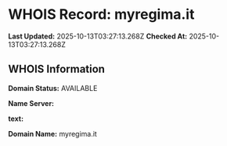 # WHOIS Record: myregima.it

**Last Updated:** 2025-10-13T03:27:13.268Z
**Checked At:** 2025-10-13T03:27:13.268Z

## WHOIS Information

**Domain Status:** AVAILABLE

**Name Server:** 

**text:** 

**Domain Name:** myregima.it

